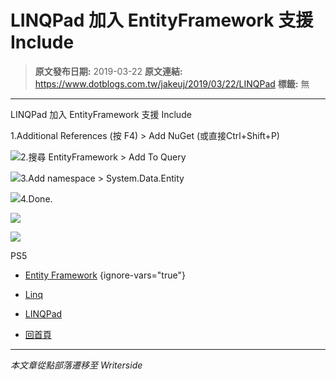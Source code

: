 # LINQPad 加入 EntityFramework 支援 Include

> **原文發布日期:** 2019-03-22
> **原文連結:** https://www.dotblogs.com.tw/jakeuj/2019/03/22/LINQPad
> **標籤:** 無

---

LINQPad 加入 EntityFramework 支援 Include

1.Additional References (按 F4) > Add NuGet (或直接Ctrl+Shift+P)

![](https://dotblogsfile.blob.core.windows.net/user/jakeuj/b55b2dd8-e08d-4b9b-bc6d-6c7166a8eebf/1553251570_22384.jpg)2.搜尋 EntityFramework > Add To Query

![](https://dotblogsfile.blob.core.windows.net/user/jakeuj/b55b2dd8-e08d-4b9b-bc6d-6c7166a8eebf/1553251724_04581.jpg)3.Add namespace > System.Data.Entity

![](https://dotblogsfile.blob.core.windows.net/user/jakeuj/b55b2dd8-e08d-4b9b-bc6d-6c7166a8eebf/1553251910_05171.jpg)4.Done.

![](https://dotblogsfile.blob.core.windows.net/user/jakeuj/b55b2dd8-e08d-4b9b-bc6d-6c7166a8eebf/1553251987_51491.png)

![](https://card.psnprofiles.com/1/jakeuj.png)

PS5

* [Entity Framework](/jakeuj/Tags?qq=Entity%20Framework)
{ignore-vars="true"}
* [Linq](/jakeuj/Tags?qq=Linq)
* [LINQPad](/jakeuj/Tags?qq=LINQPad)

* [回首頁](/jakeuj)

---

*本文章從點部落遷移至 Writerside*
